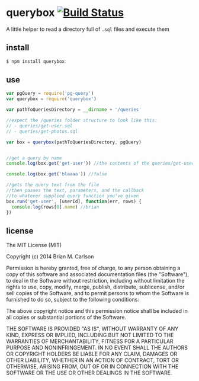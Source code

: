 # querybox [![Build Status](https://travis-ci.org/brianc/node-querybox.svg?branch=master)](https://travis-ci.org/brianc/node-querybox)

A little helper to read a directory full of `.sql` files and execute them

## install

```bash
$ npm install querybox
```

## use

```js
var pgQuery = require('pg-query')
var querybox = require('querybox')

var pathToQueriesDirectory = __dirname + '/queries'

//expect the /queries folder structure to look like this:
// - queries/get-user.sql
// - queries/get-photos.sql

var box = querybox(pathToQueriesDirectory, pgQuery)


//get a query by name
console.log(box.get('get-user')) //the contents of the queries/get-user.sql file

console.log(box.get('blaaaa')) //false

//gets the query text from the file
//then passes the text, parameters, and the callback
//to whatever supplied query function you've given
box.run('get-user', [userId], function(err, rows) {
  console.log(rows[0].name) //brian
})

```


## license

The MIT License (MIT)

Copyright (c) 2014 Brian M. Carlson

Permission is hereby granted, free of charge, to any person obtaining a copy
of this software and associated documentation files (the "Software"), to deal
in the Software without restriction, including without limitation the rights
to use, copy, modify, merge, publish, distribute, sublicense, and/or sell
copies of the Software, and to permit persons to whom the Software is
furnished to do so, subject to the following conditions:

The above copyright notice and this permission notice shall be included in
all copies or substantial portions of the Software.

THE SOFTWARE IS PROVIDED "AS IS", WITHOUT WARRANTY OF ANY KIND, EXPRESS OR
IMPLIED, INCLUDING BUT NOT LIMITED TO THE WARRANTIES OF MERCHANTABILITY,
FITNESS FOR A PARTICULAR PURPOSE AND NONINFRINGEMENT. IN NO EVENT SHALL THE
AUTHORS OR COPYRIGHT HOLDERS BE LIABLE FOR ANY CLAIM, DAMAGES OR OTHER
LIABILITY, WHETHER IN AN ACTION OF CONTRACT, TORT OR OTHERWISE, ARISING FROM,
OUT OF OR IN CONNECTION WITH THE SOFTWARE OR THE USE OR OTHER DEALINGS IN
THE SOFTWARE.
